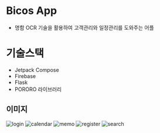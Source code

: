 # Bicos App
- 명함 OCR 기술을 활용하여 고객관리와 일정관리를 도와주는 어플

# 기술스택
- Jetpack Compose
- Firebase
- Flask
- PORORO 라이브러리

## 이미지

![login](https://user-images.githubusercontent.com/112329594/229398706-66d2399b-dcb4-4c4c-be8b-491e0adf0bbc.png)
![calendar](https://user-images.githubusercontent.com/112329594/229398716-e5e070e8-f526-436c-9e85-97cb588a0198.png)
![memo](https://user-images.githubusercontent.com/112329594/229398728-c889b1ac-256a-4159-af10-d72282c4d045.png)
![register](https://user-images.githubusercontent.com/112329594/229398735-437f868d-eba2-4c3c-9fea-a172e0207ad8.png)
![search](https://user-images.githubusercontent.com/112329594/229398743-0abdf4e6-38a5-4e91-bd4d-9155fef7b473.png)
